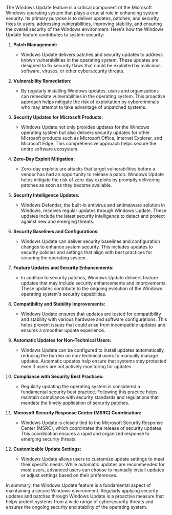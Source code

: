 The Windows Update feature is a critical component of the Microsoft Windows operating system that plays a crucial role in enhancing system security. Its primary purpose is to deliver updates, patches, and security fixes to users, addressing vulnerabilities, improving stability, and ensuring the overall security of the Windows environment. Here's how the Windows Update feature contributes to system security:

1. **Patch Management:**
   - Windows Update delivers patches and security updates to address known vulnerabilities in the operating system. These updates are designed to fix security flaws that could be exploited by malicious software, viruses, or other cybersecurity threats.

2. **Vulnerability Remediation:**
   - By regularly installing Windows updates, users and organizations can remediate vulnerabilities in the operating system. This proactive approach helps mitigate the risk of exploitation by cybercriminals who may attempt to take advantage of unpatched systems.

3. **Security Updates for Microsoft Products:**
   - Windows Update not only provides updates for the Windows operating system but also delivers security updates for other Microsoft products such as Microsoft Office, Internet Explorer, and Microsoft Edge. This comprehensive approach helps secure the entire software ecosystem.

4. **Zero-Day Exploit Mitigation:**
   - Zero-day exploits are attacks that target vulnerabilities before a vendor has had an opportunity to release a patch. Windows Update helps mitigate the risk of zero-day exploits by promptly delivering patches as soon as they become available.

5. **Security Intelligence Updates:**
   - Windows Defender, the built-in antivirus and antimalware solution in Windows, receives regular updates through Windows Update. These updates include the latest security intelligence to detect and protect against new and emerging threats.

6. **Security Baselines and Configurations:**
   - Windows Update can deliver security baselines and configuration changes to enhance system security. This includes updates to security policies and settings that align with best practices for securing the operating system.

7. **Feature Updates and Security Enhancements:**
   - In addition to security patches, Windows Update delivers feature updates that may include security enhancements and improvements. These updates contribute to the ongoing evolution of the Windows operating system's security capabilities.

8. **Compatibility and Stability Improvements:**
   - Windows Update ensures that updates are tested for compatibility and stability with various hardware and software configurations. This helps prevent issues that could arise from incompatible updates and ensures a smoother update experience.

9. **Automatic Updates for Non-Technical Users:**
   - Windows Update can be configured to install updates automatically, reducing the burden on non-technical users to manually manage updates. Automatic updates help ensure that systems stay protected even if users are not actively monitoring for updates.

10. **Compliance with Security Best Practices:**
    - Regularly updating the operating system is considered a fundamental security best practice. Following this practice helps maintain compliance with security standards and regulations that mandate the timely application of security patches.

11. **Microsoft Security Response Center (MSRC) Coordination:**
    - Windows Update is closely tied to the Microsoft Security Response Center (MSRC), which coordinates the release of security updates. This coordination ensures a rapid and organized response to emerging security threats.

12. **Customizable Update Settings:**
    - Windows Update allows users to customize update settings to meet their specific needs. While automatic updates are recommended for most users, advanced users can choose to manually install updates or adjust settings based on their preferences.

In summary, the Windows Update feature is a fundamental aspect of maintaining a secure Windows environment. Regularly applying security updates and patches through Windows Update is a proactive measure that helps protect systems from a wide range of cybersecurity threats and ensures the ongoing security and stability of the operating system.
